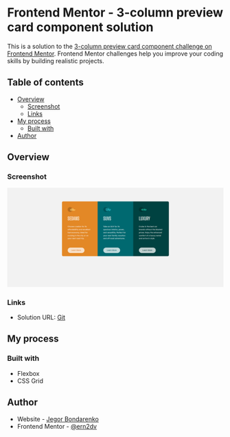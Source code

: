 # Frontend Mentor - 3-column preview card component solution

This is a solution to the [3-column preview card component challenge on Frontend Mentor](https://www.frontendmentor.io/challenges/3column-preview-card-component-pH92eAR2-). Frontend Mentor challenges help you improve your coding skills by building realistic projects.

## Table of contents

- [Overview](#overview)
  - [Screenshot](#screenshot)
  - [Links](#links)
- [My process](#my-process)
  - [Built with](#built-with)
- [Author](#author)

## Overview

### Screenshot

![](./images/screenshot.png)

### Links

- Solution URL: [Git](https://github.com/ern2dv/fm-solution-2)

## My process

### Built with

- Flexbox
- CSS Grid

## Author

- Website - [Jegor Bondarenko](https://www.linkedin.com/in/yehor-bondarenko/)
- Frontend Mentor - [@ern2dv](https://www.frontendmentor.io/profile/ern2dv)
